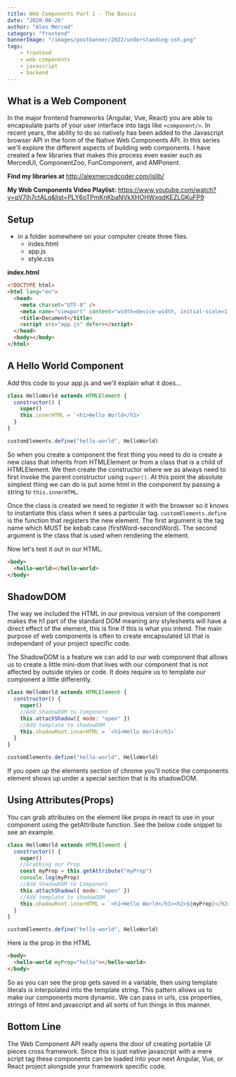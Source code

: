 ```yaml
---
title: Web Components Part 1 - The Basics
date: "2020-08-26"
author: "Alex Merced"
category: "frontend"
bannerImage: "/images/postbanner/2022/understanding-ssh.png"
tags:
    - frontend
    - web components
    - javascript
    - backend
---
```


## What is a Web Component

In the major frontend frameworks (Angular, Vue, React) you are able to encapsulate parts of your user interface into tags like `<component/>`. In recent years, the ability to do so natively has been added to the Javascript browser API in the form of the Native Web Components API. In this series we'll explore the different aspects of building web components. I have created a few libraries that makes this process even easier such as MercedUI, ComponentZoo, FunComponent, and AMPonent.

**Find my libraries at** http://alexmercedcoder.com/jslib/

**My Web Components Video Playlist:** https://www.youtube.com/watch?v=qV7jh7ctALg&list=PLY6oTPmKnKbaNVkXHOHWxgdKEZLGKuFP9

## Setup

- in a folder somewhere on your computer create three files.
  - index.html
  - app.js
  - style.css

**index.html**

```html
<!DOCTYPE html>
<html lang="en">
  <head>
    <meta charset="UTF-8" />
    <meta name="viewport" content="width=device-width, initial-scale=1.0" />
    <title>Document</title>
    <script src="app.js" defer></script>
  </head>
  <body></body>
</html>
```

## A Hello World Component

Add this code to your app.js and we'll explain what it does...

```js
class HelloWorld extends HTMLElement {
  constructor() {
    super()
    this.innerHTML = `<h1>Hello World</h1>`
  }
}

customElements.define("hello-world", HelloWorld)
```

So when you create a component the first thing you need to do is create a new class that inherits from HTMLElement or from a class that is a child of HTMLElement. We then create the constructor where we as always need to first invoke the parent constructor using `super()`. At this point the absolute simplest thing we can do is put some html in the component by passing a string to `this.innerHTML`.

Once the class is created we need to register it with the browser so it knows to instantiate this class when it sees a particular tag. `customElements.define` is the function that registers the new element. The first argument is the tag name which MUST be kebab case (firstWord-secondWord). The second argument is the class that is used when rendering the element.

Now let's test it out in our HTML.

```html
<body>
  <hello-world></hello-world>
</body>
```

## ShadowDOM

The way we included the HTML in our previous version of the component makes the h1 part of the standard DOM meaning any stylesheets will have a direct effect of the element, this is fine if this is what you intend. The main purpose of web components is often to create encapsulated UI that is independant of your project specific code.

The ShadowDOM is a feature we can add to our web component that allows us to create a little mini-dom that lives with our component that is not affected by outside styles or code. It does require us to template our component a little differently.

```js
class HelloWorld extends HTMLElement {
  constructor() {
    super()
    //Add ShadowDOM to Component
    this.attachShadow({ mode: "open" })
    //Add template to shadowDOM
    this.shadowRoot.innerHTML = `<h1>Hello World</h1>`
  }
}

customElements.define("hello-world", HelloWorld)
```

If you open up the elements section of chrome you'll notice the components element shows up under a special section that is its shadowDOM.

## Using Attributes(Props)

You can grab attributes on the element like props in react to use in your component using the getAttribute function. See the below code snippet to see an example.

```js
class HelloWorld extends HTMLElement {
  constructor() {
    super()
    //Grabbing our Prop
    const myProp = this.getAttribute("myProp")
    console.log(myProp)
    //Add ShadowDOM to Component
    this.attachShadow({ mode: "open" })
    //Add template to shadowDOM
    this.shadowRoot.innerHTML = `<h1>Hello World</h1><h2>${myProp}</h2>`
  }
}

customElements.define("hello-world", HelloWorld)
```

Here is the prop in the HTML

```html
<body>
  <hello-world myProp="hello"></hello-world>
</body>
```

So as you can see the prop gets saved in a variable, then using template literals is interpolated into the template string. This pattern allows us to make our components more dynamic. We can pass in urls, css properties, strings of html and javascript and all sorts of fun things in this manner.

## Bottom Line

The Web Component API really opens the door of creating portable UI pieces cross framework. Since this is just native javascript with a mere script tag these components can be loaded into your next Angular, Vue, or React project alongside your framework specific code.
